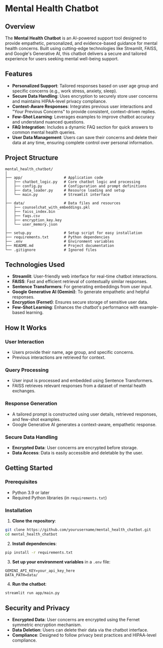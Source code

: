 # Mental Health Chatbot

## Overview

The **Mental Health Chatbot** is an AI-powered support tool designed to provide empathetic, personalized, and evidence-based guidance for mental health concerns. Built using cutting-edge technologies like Streamlit, FAISS, and Google's Generative AI, this chatbot delivers a secure and tailored experience for users seeking mental well-being support.

## Features

- **Personalized Support**: Tailored responses based on user age group and specific concerns (e.g., work stress, anxiety, sleep).
- **Secure Data Handling**: Uses encryption to securely store user concerns and maintains HIPAA-level privacy compliance.
- **Context-Aware Responses**: Integrates previous user interactions and "Your Previous Concerns" to provide consistent, context-driven replies.
- **Few-Shot Learning**: Leverages examples to improve chatbot accuracy and understand nuanced questions.
- **FAQ Integration**: Includes a dynamic FAQ section for quick answers to common mental health queries.
- **User Data Management**: Users can save their concerns and delete their data at any time, ensuring complete control over personal information.

## Project Structure

```plaintext
mental_health_chatbot/
│
├── app/                   # Application code
│   ├── chatbot_logic.py   # Core chatbot logic and processing
│   ├── config.py          # Configuration and prompt definitions
│   ├── data_loader.py     # Resource loading and setup
│   └── main.py            # Streamlit interface
│
├── data/                  # Data files and resources
│   ├── counselchat_with_embeddings.pkl
│   ├── faiss_index.bin
│   ├── faqs.csv
│   ├── encryption_key.key
│   └── user_memory.json
│
├── setup.py               # Setup script for easy installation
├── requirements.txt       # Python dependencies
├── .env                   # Environment variables
├── README.md              # Project documentation
└── .gitignore             # Ignored files
```

## Technologies Used

* **Streamlit**: User-friendly web interface for real-time chatbot interactions.
* **FAISS**: Fast and efficient retrieval of contextually similar responses.
* **Sentence Transformers**: For generating embeddings from user input.
* **Google Generative AI (Gemini)**: To generate empathetic and helpful responses.
* **Encryption (Fernet)**: Ensures secure storage of sensitive user data.
* **Few-Shot Learning**: Enhances the chatbot's performance with example-based learning.

## How It Works

### User Interaction
* Users provide their name, age group, and specific concerns.
* Previous interactions are retrieved for context.

### Query Processing
* User input is processed and embedded using Sentence Transformers.
* FAISS retrieves relevant responses from a dataset of mental health exchanges.

### Response Generation
* A tailored prompt is constructed using user details, retrieved responses, and few-shot examples.
* Google Generative AI generates a context-aware, empathetic response.

### Secure Data Handling
* **Encrypted Data**: User concerns are encrypted before storage.
* **Data Access**: Data is easily accessible and deletable by the user.

## Getting Started

### Prerequisites
* Python 3.9 or later
* Required Python libraries (in `requirements.txt`)

### Installation

1. **Clone the repository**:
```bash
git clone https://github.com/yourusername/mental_health_chatbot.git
cd mental_health_chatbot
```

2. **Install dependencies**:
```bash
pip install -r requirements.txt
```

3. **Set up your environment variables** in a `.env` file:
```env
GEMINI_API_KEY=your_api_key_here
DATA_PATH=data/
```

4. **Run the chatbot**:
```bash
streamlit run app/main.py
```

## Security and Privacy

* **Encrypted Data**: User concerns are encrypted using the Fernet symmetric encryption mechanism.
* **Data Deletion**: Users can delete their data via the chatbot interface.
* **Compliance**: Designed to follow privacy best practices and HIPAA-level compliance.





